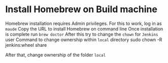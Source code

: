 Install Homebrew on Build machine
=================================

Homebrew installation requires Admin privileges. For this to work, log in as `maude`
Copy the URL to install Homebrew on command line
Once installation is complete run `brew doctor`
After this try to change the `chown` for `Jenkins` user
Command to change ownership within `local` directory
    sudo chown -R jenkins:wheel share

After that, change ownership of the folder `local`     
